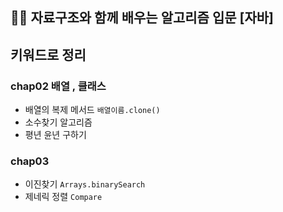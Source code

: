 ## 👩‍💻 자료구조와 함께 배우는 알고리즘 입문 [자바]

## 키워드로 정리 
### chap02 배열 , 클래스
- 배열의 복제 메서드 `배열이름.clone()`
- 소수찾기 알고리즘
- 평년 윤년 구하기

### chap03
- 이진찾기 `Arrays.binarySearch`
- 제네릭 정렬 `Compare`